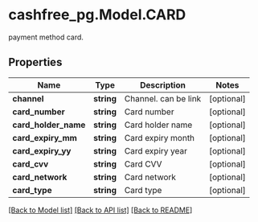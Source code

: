 # cashfree_pg.Model.CARD
payment method card.

## Properties

Name | Type | Description | Notes
------------ | ------------- | ------------- | -------------
**channel** | **string** | Channel. can be link | [optional] 
**card_number** | **string** | Card number | [optional] 
**card_holder_name** | **string** | Card holder name | [optional] 
**card_expiry_mm** | **string** | Card expiry month | [optional] 
**card_expiry_yy** | **string** | Card expiry year | [optional] 
**card_cvv** | **string** | Card CVV | [optional] 
**card_network** | **string** | Card network | [optional] 
**card_type** | **string** | Card type | [optional] 

[[Back to Model list]](../README.md#documentation-for-models) [[Back to API list]](../README.md#documentation-for-api-endpoints) [[Back to README]](../README.md)

